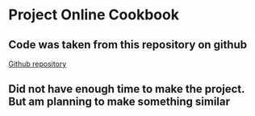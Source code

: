# Project Online Cookbook

## Code was taken from this repository on github

[Github repository](https://github.com/Code-Institute-Submissions/online-cookbook-4/blob/master/README.md)

## Did not have enough time to make the project. But am planning to make something similar
